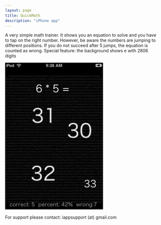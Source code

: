 ```yaml
---
layout: page
title: QuickMath 
description: "iPhone app"
---
```


A very simple math trainer. It shows you an equation to solve and you have to tap on the right number. 
However, be aware the numbers are jumping to different positions. 
If you do not succeed after 5 jumps, the equation is counted as wrong. 
Special feature: the background shows e with 2806 digits


![oddone](./imgs/math.jpg)

For support please contact:
  iappsupport (at) gmail.com
